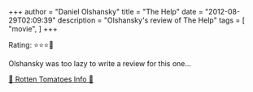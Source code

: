 +++
author = "Daniel Olshansky"
title = "The Help"
date = "2012-08-29T02:09:39"
description = "Olshansky's review of The Help"
tags = [
    "movie",
]
+++

Rating: ⭐⭐⭐🌟

Olshansky was too lazy to write a review for this one...

[🍅 Rotten Tomatoes Info 🍅](https://www.rottentomatoes.com//m/the_help)